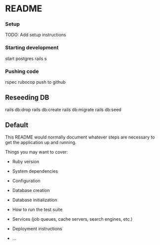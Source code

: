 # README

### Setup

TODO: Add setup instructions

### Starting development

start postgres
rails s

### Pushing code

rspec
rubocop
push to github

## Reseeding DB

rails db:drop
rails db:create
rails db:migrate
rails db:seed

## Default

This README would normally document whatever steps are necessary to get the
application up and running.

Things you may want to cover:

* Ruby version

* System dependencies

* Configuration

* Database creation

* Database initialization

* How to run the test suite

* Services (job queues, cache servers, search engines, etc.)

* Deployment instructions

* ...

